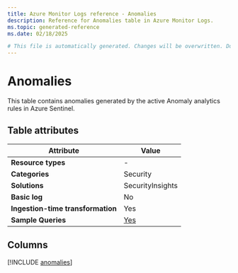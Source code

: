 ```yaml
---
title: Azure Monitor Logs reference - Anomalies
description: Reference for Anomalies table in Azure Monitor Logs.
ms.topic: generated-reference
ms.date: 02/18/2025

# This file is automatically generated. Changes will be overwritten. Do not change this file directly.
---
```


# Anomalies

This table contains anomalies generated by the active Anomaly analytics rules in Azure Sentinel.


## Table attributes

|Attribute|Value|
|---|---|
|**Resource types**|-|
|**Categories**|Security|
|**Solutions**| SecurityInsights|
|**Basic log**|No|
|**Ingestion-time transformation**|Yes|
|**Sample Queries**|[Yes](/azure/azure-monitor/reference/queries/anomalies)|



## Columns
  
[!INCLUDE [anomalies](~/reusable-content/ce-skilling/azure/includes/azure-monitor/reference/tables/anomalies-include.md)]

